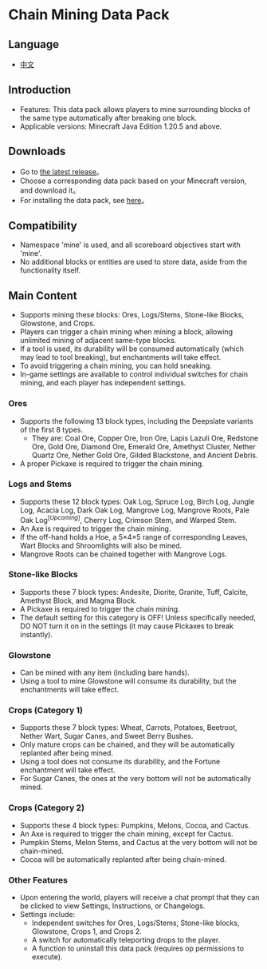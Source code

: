 # Chain Mining Data Pack

## Language
* [中文](README_zh.md)

## Introduction
* Features: This data pack allows players to mine surrounding blocks of the same type automatically after breaking one block.
* Applicable versions: Minecraft Java Edition 1.20.5 and above.

## Downloads
* Go to [the latest release](https://github.com/cxc81/chain-mining/releases/latest)。
* Choose a corresponding data pack based on your Minecraft version, and download it。
* For installing the data pack, see [here](https://minecraft.wiki/w/Tutorials/Installing_a_data_pack)。

## Compatibility
* Namespace 'mine' is used, and all scoreboard objectives start with 'mine'.
* No additional blocks or entities are used to store data, aside from the functionality itself.

## Main Content
* Supports mining these blocks: Ores, Logs/Stems, Stone-like Blocks, Glowstone, and Crops.
* Players can trigger a chain mining when mining a block, allowing unlimited mining of adjacent same-type blocks.
* If a tool is used, its durability will be consumed automatically (which may lead to tool breaking), but enchantments will take effect.
* To avoid triggering a chain mining, you can hold sneaking.
* In-game settings are available to control individual switches for chain mining, and each player has independent settings.

### Ores
* Supports the following 13 block types, including the Deepslate variants of the first 8 types.
    - They are: Coal Ore, Copper Ore, Iron Ore, Lapis Lazuli Ore, Redstone Ore, Gold Ore, Diamond Ore, Emerald Ore, Amethyst Cluster, Nether Quartz Ore, Nether Gold Ore, Gilded Blackstone, and Ancient Debris.
* A proper Pickaxe is required to trigger the chain mining.

### Logs and Stems
* Supports these 12 block types: Oak Log, Spruce Log, Birch Log, Jungle Log, Acacia Log, Dark Oak Log, Mangrove Log, Mangrove Roots, Pale Oak Log<sup>[*Upcoming*]</sup>, Cherry Log, Crimson Stem, and Warped Stem.
* An Axe is required to trigger the chain mining.
* If the off-hand holds a Hoe, a 5×4×5 range of corresponding Leaves, Wart Blocks and Shroomlights will also be mined.
* Mangrove Roots can be chained together with Mangrove Logs.

### Stone-like Blocks
* Supports these 7 block types: Andesite, Diorite, Granite, Tuff, Calcite, Amethyst Block, and Magma Block.
* A Pickaxe is required to trigger the chain mining.
* The default setting for this category is OFF! Unless specifically needed, DO NOT turn it on in the settings (it may cause Pickaxes to break instantly).

### Glowstone
* Can be mined with any item (including bare hands).
* Using a tool to mine Glowstone will consume its durability, but the enchantments will take effect.

### Crops (Category 1)
* Supports these 7 block types: Wheat, Carrots, Potatoes, Beetroot, Nether Wart, Sugar Canes, and Sweet Berry Bushes.
* Only mature crops can be chained, and they will be automatically replanted after being mined.
* Using a tool does not consume its durability, and the Fortune enchantment will take effect.
* For Sugar Canes, the ones at the very bottom will not be automatically mined.

### Crops (Category 2)
* Supports these 4 block types: Pumpkins, Melons, Cocoa, and Cactus.
* An Axe is required to trigger the chain mining, except for Cactus.
* Pumpkin Stems, Melon Stems, and Cactus at the very bottom will not be chain-mined.
* Cocoa will be automatically replanted after being chain-mined.

### Other Features
* Upon entering the world, players will receive a chat prompt that they can be clicked to view Settings, Instructions, or Changelogs.
* Settings include:
    - Independent switches for Ores, Logs/Stems, Stone-like blocks, Glowstone, Crops 1, and Crops 2.
    - A switch for automatically teleporting drops to the player.
    - A function to uninstall this data pack (requires op permissions to execute).
